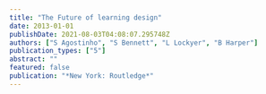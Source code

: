 ```yaml
---
title: "The Future of learning design"
date: 2013-01-01
publishDate: 2021-08-03T04:08:07.295748Z
authors: ["S Agostinho", "S Bennett", "L Lockyer", "B Harper"]
publication_types: ["5"]
abstract: ""
featured: false
publication: "*New York: Routledge*"
---
```


